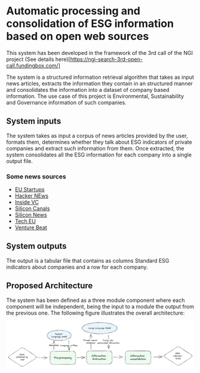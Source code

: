 # Automatic processing and consolidation of ESG information based on open web sources

This system has been developed in the framework of the 3rd call of the NGI project (See details here)[https://ngi-search-3rd-open-call.fundingbox.com/]

The system is a structured information retrieval algorithm that takes as input news articles, extracts the information they contain in an structured manner and consolidates the information into a dataset of company based information. The use case of this project is Environmental, Sustainability and Governance information of such companies.

## System inputs

The system takes as input a corpus of news articles provided by the user, formats them, determines whether they talk about ESG indicators of private companies and extract such information from them. Once extracted, the system consolidates all the ESG information for each company into a single output file.

### Some news sources
* [EU Startups](https://www.eu-startups.com/)
* [Hacker NEws](https://news.ycombinator.com/news)
* [Inside VC](https://inside.com/vc)
* [Silicon Canals](https://siliconcanals.com/)
* [Silicon News](https://www.silicon.news/)
* [Tech EU](https://tech.eu/)
* [Venture Beat](https://venturebeat.com/)


## System outputs

The output is a tabular file that contains as columns Standard ESG indicators about companies and a row for each company.

## Proposed Architecture

The system has been defined as a three module component where each component will be independent, being the input to a module the output from the previous one. The following figure illustrates the overall architecture:

![Component architecture](blob/architecture.png)
